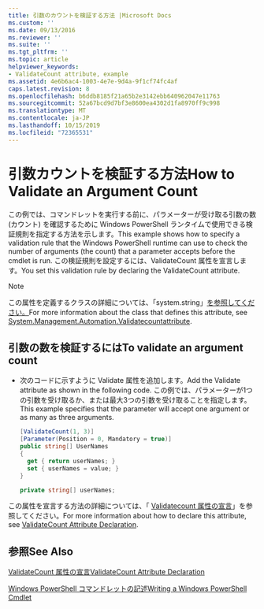 ```yaml
---
title: 引数のカウントを検証する方法 |Microsoft Docs
ms.custom: ''
ms.date: 09/13/2016
ms.reviewer: ''
ms.suite: ''
ms.tgt_pltfrm: ''
ms.topic: article
helpviewer_keywords:
- ValidateCount attribute, example
ms.assetid: 4e6b6ac4-1003-4e7e-9d4a-9f1cf74fc4af
caps.latest.revision: 8
ms.openlocfilehash: b6ddb8185f21a65b2e3142ebb640962047e11763
ms.sourcegitcommit: 52a67bcd9d7bf3e8600ea4302d1fa8970ff9c998
ms.translationtype: MT
ms.contentlocale: ja-JP
ms.lasthandoff: 10/15/2019
ms.locfileid: "72365531"
---
```

# <a name="how-to-validate-an-argument-count"></a><span data-ttu-id="1af7a-102">引数カウントを検証する方法</span><span class="sxs-lookup"><span data-stu-id="1af7a-102">How to Validate an Argument Count</span></span>

<span data-ttu-id="1af7a-103">この例では、コマンドレットを実行する前に、パラメーターが受け取る引数の数 (カウント) を確認するために Windows PowerShell ランタイムで使用できる検証規則を指定する方法を示します。</span><span class="sxs-lookup"><span data-stu-id="1af7a-103">This example shows how to specify a validation rule that the Windows PowerShell runtime can use to check the number of arguments (the count) that a parameter accepts before the cmdlet is run.</span></span> <span data-ttu-id="1af7a-104">この検証規則を設定するには、ValidateCount 属性を宣言します。</span><span class="sxs-lookup"><span data-stu-id="1af7a-104">You set this validation rule by declaring the ValidateCount attribute.</span></span>

> [!NOTE]
> <span data-ttu-id="1af7a-105">この属性を定義するクラスの詳細については、「system.string」[を参照してください。](/dotnet/api/System.Management.Automation.ValidateCountAttribute)</span><span class="sxs-lookup"><span data-stu-id="1af7a-105">For more information about the class that defines this attribute, see [System.Management.Automation.Validatecountattribute](/dotnet/api/System.Management.Automation.ValidateCountAttribute).</span></span>

## <a name="to-validate-an-argument-count"></a><span data-ttu-id="1af7a-106">引数の数を検証するには</span><span class="sxs-lookup"><span data-stu-id="1af7a-106">To validate an argument count</span></span>

- <span data-ttu-id="1af7a-107">次のコードに示すように Validate 属性を追加します。</span><span class="sxs-lookup"><span data-stu-id="1af7a-107">Add the Validate attribute as shown in the following code.</span></span> <span data-ttu-id="1af7a-108">この例では、パラメーターが1つの引数を受け取るか、または最大3つの引数を受け取ることを指定します。</span><span class="sxs-lookup"><span data-stu-id="1af7a-108">This example specifies that the parameter will accept one argument or as many as three arguments.</span></span>

    ```csharp
    [ValidateCount(1, 3)]
    [Parameter(Position = 0, Mandatory = true)]
    public string[] UserNames
    {
      get { return userNames; }
      set { userNames = value; }
    }

    private string[] userNames;
    ```

<span data-ttu-id="1af7a-109">この属性を宣言する方法の詳細については、「 [Validatecount 属性の宣言](./validatecount-attribute-declaration.md)」を参照してください。</span><span class="sxs-lookup"><span data-stu-id="1af7a-109">For more information about how to declare this attribute, see [ValidateCount Attribute Declaration](./validatecount-attribute-declaration.md).</span></span>

## <a name="see-also"></a><span data-ttu-id="1af7a-110">参照</span><span class="sxs-lookup"><span data-stu-id="1af7a-110">See Also</span></span>

[<span data-ttu-id="1af7a-111">ValidateCount 属性の宣言</span><span class="sxs-lookup"><span data-stu-id="1af7a-111">ValidateCount Attribute Declaration</span></span>](./validatecount-attribute-declaration.md)

[<span data-ttu-id="1af7a-112">Windows PowerShell コマンドレットの記述</span><span class="sxs-lookup"><span data-stu-id="1af7a-112">Writing a Windows PowerShell Cmdlet</span></span>](./writing-a-windows-powershell-cmdlet.md)
